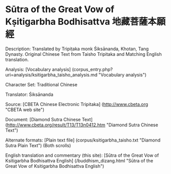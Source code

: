 # Sūtra of the Great Vow of Kṣitigarbha Bodhisattva 地藏菩薩本願經
Description: Translated by Tripiṭaka monk Śiksānanda, Khotan, Tang Dynasty. Original Chinese Text from Taisho Tripitaka and Matching English translation.

Analysis: [Vocabulary analysis] (corpus_entry.php?uri=analysis/ksitigarbha_taisho_analysis.md "Vocabulary analysis")

Character Set: Traditional Chinese

Translator: Śiksānanda

Source: [CBETA Chinese Electronic Tripitaka] (http://www.cbeta.org "CBETA web site")

Document: [Diamond Sutra Chinese Text] (http://www.cbeta.org/result/T13/T13n0412.htm "Diamond Sutra Chinese Text") 

Alternate formats: [Plain text file] (corpus/ksitigarbha_taisho.txt "Diamond Sutra Plain Text") (Both scrolls)

English	translation and commentary (this site): [Sūtra of the Great Vow of Ksitigarbha Bodhisattva English] (/buddhism_dizang.html "Sūtra of the Great Vow of Ksitigarbha Bodhisattva English")

